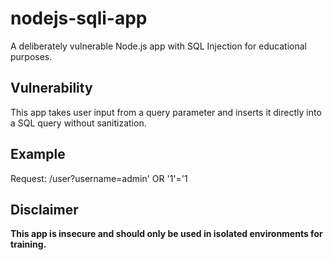# nodejs-sqli-app

A deliberately vulnerable Node.js app with SQL Injection for educational purposes.

## Vulnerability
This app takes user input from a query parameter and inserts it directly into a SQL query without sanitization.

## Example
Request: /user?username=admin' OR '1'='1


## Disclaimer
**This app is insecure and should only be used in isolated environments for training.**


